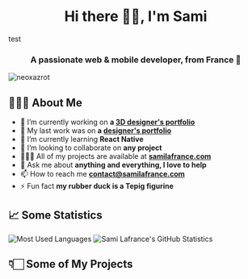 <h1 align="center">Hi there 👋🏻, I'm Sami</h1> test
<!-- <h1 align="center">Hi there <img src="https://raw.githubusercontent.com/iampavangandhi/iampavangandhi/master/gifs/Hi.gif" height="30px" />, I'm Sami</h1> -->
<h3 align="center">A passionate web & mobile developer, from France 📍</h3>

<img src="https://komarev.com/ghpvc/?username=neoxazrot&label=Profile%20views&color=0e75b6&style=flat" alt="neoxazrot" />

## 👨🏻‍💻 About Me

- 🔭 I’m currently working on **a [3D designer's portfolio](https://www.tristanguillemot.com/)**
- 📄 My last work was on **a [designer's portfolio](https://www.ethanpiboyeux.fr/)**
- 🌱 I’m currently learning **React Native**
- 👯 I’m looking to collaborate on **any project**
- 👨🏻‍💻 All of my projects are available at **[samilafrance.com](https://www.samilafrance.com/)**
- 💬 Ask me about **anything and everything, I love to help**
- 📫 How to reach me **[contact@samilafrance.com](mailto:contact@samilafrance.com)**
- ⚡ Fun fact **my rubber duck is a Tepig figurine**

<!--
## 💻 Languages and Tools

### Languages

<p align="left">
  <a href="https://www.w3.org/html/" target="_blank" title="html5">
    <img src="https://raw.githubusercontent.com/devicons/devicon/master/icons/html5/html5-original-wordmark.svg" alt="html5" width="40" height="40"/>
  </a>
  <a href="https://pugjs.org" target="_blank" title="pug">
    <img src="https://cdn.worldvectorlogo.com/logos/pug.svg" alt="pug" width="40" height="40"/>
  </a>
  <a href="https://www.w3schools.com/css/" target="_blank" title="css3">
    <img src="https://raw.githubusercontent.com/devicons/devicon/master/icons/css3/css3-original-wordmark.svg" alt="css3" width="40" height="40"/>
  </a>
  <a href="https://sass-lang.com" target="_blank" title="sass">
    <img src="https://raw.githubusercontent.com/devicons/devicon/master/icons/sass/sass-original.svg" alt="sass" width="40" height="40"/>
  </a>
  <a href="https://developer.mozilla.org/en-US/docs/Web/JavaScript" target="_blank" title="javascript">
    <img src="https://raw.githubusercontent.com/devicons/devicon/master/icons/javascript/javascript-original.svg" alt="javascript" width="40" height="40"/>
  </a>
  <a href="https://www.typescriptlang.org/" target="_blank" title="typescript">
    <img src="https://raw.githubusercontent.com/devicons/devicon/master/icons/typescript/typescript-original.svg" alt="typescript" width="40" height="40"/>
  </a>
  <a href="https://www.php.net" target="_blank" title="php">
    <img src="https://raw.githubusercontent.com/devicons/devicon/master/icons/php/php-original.svg" alt="php" width="40" height="40"/>
  </a>
  <a href="https://www.ruby-lang.org/en/" target="_blank" title="ruby">
    <img src="https://raw.githubusercontent.com/devicons/devicon/master/icons/ruby/ruby-original.svg" alt="ruby" width="40" height="40"/>
  </a>
  <a href="https://www.python.org" target="_blank" title="python">
    <img src="https://raw.githubusercontent.com/devicons/devicon/master/icons/python/python-original.svg" alt="python" width="40" height="40"/>
  </a>
</p>

### Frameworks

<p align="left">
  <a href="https://reactjs.org/" target="_blank" title="react">
    <img src="https://raw.githubusercontent.com/devicons/devicon/master/icons/react/react-original-wordmark.svg" alt="react" width="40" height="40"/>
  </a>
  <a href="https://nextjs.org/" target="_blank" title="nextjs">
    <img src="https://cdn.worldvectorlogo.com/logos/nextjs-3.svg" alt="nextjs" width="40" height="40"/>
  </a>
  <a href="https://vuejs.org/" target="_blank" title="vuejs">
    <img src="https://raw.githubusercontent.com/devicons/devicon/master/icons/vuejs/vuejs-original-wordmark.svg" alt="vuejs" width="40" height="40"/>
  </a>
  <a href="https://nuxtjs.org/" target="_blank" title="nuxtjs">
    <img src="https://www.vectorlogo.zone/logos/nuxtjs/nuxtjs-icon.svg" alt="nuxtjs" width="40" height="40"/>
  </a>
  <a href="https://svelte.dev" target="_blank" title="svelte">
    <img src="https://upload.wikimedia.org/wikipedia/commons/1/1b/Svelte_Logo.svg" alt="svelte" width="40" height="40"/>
  </a>
  <a href="https://jekyllrb.com/" target="_blank" title="jekyll">
    <img src="https://www.vectorlogo.zone/logos/jekyllrb/jekyllrb-icon.svg" alt="jekyll" width="40" height="40"/>
  </a>
  <a href="https://rubyonrails.org" target="_blank" title="rails">
    <img src="https://raw.githubusercontent.com/devicons/devicon/master/icons/rails/rails-original-wordmark.svg" alt="rails" width="40" height="40"/>
  </a>
  <a href="https://reactnative.dev/" target="_blank" title="reactnative">
    <img src="https://reactnative.dev/img/header_logo.svg" alt="reactnative" width="40" height="40"/>
  </a>
</p>

### Skills

<p align="left">
  <a href="https://nodejs.org" target="_blank" title="nodejs">
    <img src="https://raw.githubusercontent.com/devicons/devicon/master/icons/nodejs/nodejs-original-wordmark.svg" alt="nodejs" width="40" height="40"/>
  </a>
  <a href="https://getbootstrap.com" target="_blank" title="bootstrap">
    <img src="https://raw.githubusercontent.com/devicons/devicon/master/icons/bootstrap/bootstrap-plain-wordmark.svg" alt="bootstrap" width="40" height="40"/>
  </a>
  <a href="https://tailwindcss.com/" target="_blank" title="tailwind">
    <img src="https://www.vectorlogo.zone/logos/tailwindcss/tailwindcss-icon.svg" alt="tailwind" width="40" height="40"/>
  </a>
  <a href="https://ionicframework.com" target="_blank" title="ionic">
    <img src="https://upload.wikimedia.org/wikipedia/commons/d/d1/Ionic_Logo.svg" alt="ionic" width="40" height="40"/>
  </a>
  <a href="https://expressjs.com" target="_blank" title="express">
    <img src="https://raw.githubusercontent.com/devicons/devicon/master/icons/express/express-original-wordmark.svg" alt="express" width="40" height="40"/>
  </a>
  <a href="https://babeljs.io/" target="_blank" title="babel">
    <img src="https://www.vectorlogo.zone/logos/babeljs/babeljs-icon.svg" alt="babel" width="40" height="40"/>
  </a>
  <a href="https://webpack.js.org" target="_blank" title="webpack">
    <img src="https://raw.githubusercontent.com/devicons/devicon/d00d0969292a6569d45b06d3f350f463a0107b0d/icons/webpack/webpack-original-wordmark.svg" alt="webpack" width="40" height="40"/>
  </a>
  <a href="https://gulpjs.com" target="_blank" title="gulp">
    <img src="https://raw.githubusercontent.com/devicons/devicon/master/icons/gulp/gulp-plain.svg" alt="gulp" width="40" height="40"/>
  </a>
  <a href="https://jestjs.io" target="_blank" title="jest">
    <img src="https://www.vectorlogo.zone/logos/jestjsio/jestjsio-icon.svg" alt="jest" width="40" height="40"/>
  </a>
  <a href="https://nestjs.com/" target="_blank" title="nestjs">
    <img src="https://raw.githubusercontent.com/devicons/devicon/master/icons/nestjs/nestjs-plain.svg" alt="nestjs" width="40" height="40"/>
  </a>
  <a href="https://www.cypress.io" target="_blank" title="cypress">
    <img src="https://raw.githubusercontent.com/simple-icons/simple-icons/6e46ec1fc23b60c8fd0d2f2ff46db82e16dbd75f/icons/cypress.svg" alt="cypress" width="40" height="40"/>
  </a>
  <a href="https://redux.js.org" target="_blank" title="redux">
    <img src="https://raw.githubusercontent.com/devicons/devicon/master/icons/redux/redux-original.svg" alt="redux" width="40" height="40"/>
  </a>
  <a href="https://graphql.org" target="_blank" title="graphql">
    <img src="https://www.vectorlogo.zone/logos/graphql/graphql-icon.svg" alt="graphql" width="40" height="40"/>
  </a>
  <a href="https://www.chartjs.org" target="_blank" title="chartjs">
    <img src="https://www.chartjs.org/media/logo-title.svg" alt="chartjs" width="40" height="40"/>
  </a>
  <a href="https://www.arduino.cc/" target="_blank" title="arduino">
    <img src="https://cdn.worldvectorlogo.com/logos/arduino-1.svg" alt="arduino" width="40" height="40"/>
  </a>
  <a href="https://www.selenium.dev" target="_blank" title="selenium">
    <img src="https://raw.githubusercontent.com/detain/svg-logos/780f25886640cef088af994181646db2f6b1a3f8/svg/selenium-logo.svg" alt="selenium" width="40" height="40"/>
  </a>
  <a href="https://www.gnu.org/software/bash/" target="_blank" title="bash">
    <img src="https://www.vectorlogo.zone/logos/gnu_bash/gnu_bash-icon.svg" alt="bash" width="40" height="40"/>
  </a>
  <a href="https://ifttt.com/" target="_blank" title="ifttt">
    <img src="https://www.vectorlogo.zone/logos/ifttt/ifttt-ar21.svg" alt="ifttt" width="40" height="40"/>
  </a>
</p>

### Tools

<p align="left">
  <a href="https://www.mysql.com/" target="_blank" title="mysql">
    <img src="https://raw.githubusercontent.com/devicons/devicon/master/icons/mysql/mysql-original-wordmark.svg" alt="mysql" width="40" height="40"/> 
  </a>
  <a href="https://www.postgresql.org" target="_blank" title="postgresql">
    <img src="https://raw.githubusercontent.com/devicons/devicon/master/icons/postgresql/postgresql-original-wordmark.svg" alt="postgresql" width="40" height="40"/>
  </a>
  <a href="https://www.mongodb.com/" target="_blank" title="mongodb">
    <img src="https://raw.githubusercontent.com/devicons/devicon/master/icons/mongodb/mongodb-original-wordmark.svg" alt="mongodb" width="40" height="40"/>
  </a>
  <a href="https://www.docker.com/" target="_blank" title="docker">
    <img src="https://raw.githubusercontent.com/devicons/devicon/master/icons/docker/docker-original-wordmark.svg" alt="docker" width="40" height="40"/>
  </a>
  <a href="https://heroku.com" target="_blank" title="heroku">
    <img src="https://www.vectorlogo.zone/logos/heroku/heroku-icon.svg" alt="heroku" width="40" height="40"/>
  </a>
  <a href="https://firebase.google.com/" target="_blank" title="firebase">
    <img src="https://www.vectorlogo.zone/logos/firebase/firebase-icon.svg" alt="firebase" width="40" height="40"/>
  </a>
  <a href="https://www.adobe.com/products/xd.html" target="_blank" title="xd">
    <img src="https://cdn.worldvectorlogo.com/logos/adobe-xd.svg" alt="xd" width="40" height="40"/>
  </a>
  <a href="https://www.figma.com/" target="_blank" title="figma">
    <img src="https://www.vectorlogo.zone/logos/figma/figma-icon.svg" alt="figma" width="40" height="40"/>
  </a>
  <a href="https://www.photoshop.com/en" target="_blank" title="photoshop">
    <img src="https://raw.githubusercontent.com/devicons/devicon/master/icons/photoshop/photoshop-line.svg" alt="photoshop" width="40" height="40"/>
  </a>
  <a href="https://www.adobe.com/in/products/illustrator.html" target="_blank" title="illustrator">
    <img src="https://www.vectorlogo.zone/logos/adobe_illustrator/adobe_illustrator-icon.svg" alt="illustrator" width="40" height="40"/>
  </a>
  <a href="https://git-scm.com/" target="_blank" title="git">
    <img src="https://www.vectorlogo.zone/logos/git-scm/git-scm-icon.svg" alt="git" width="40" height="40"/>
  </a>
  <a href="https://www.linux.org/" target="_blank" title="linux">
    <img src="https://raw.githubusercontent.com/devicons/devicon/master/icons/linux/linux-original.svg" alt="linux" width="40" height="40"/>
  </a>
</p>
-->

## 📈 Some Statistics

<img src="https://github-readme-stats.vercel.app/api/top-langs?username=neoxazrot&show_icons=true&locale=en&layout=compact&hide_border=true&cache_seconds=1800&theme=vue-dark&langs_count=8" alt="Most Used Languages" />

<!-- ![Wakatime Week Statistics](https://github-readme-stats-taupe-two.vercel.app/api/wakatime?username=NeoxAzrot&hide_title=false&hide_border=true&cache_seconds=1800&theme=vue-dark&langs_count=5) -->

<img src="https://github-readme-stats.vercel.app/api?username=neoxazrot&show_icons=true&locale=en&hide_border=true&cache_seconds=1800&theme=vue-dark&count_private=true&include_all_commits=true" alt="Sami Lafrance's GitHub Statistics" />

<!--
## 🤝🏻 Let's Connect

<p align="center">
  <a href="https://instagram.com/sami.lafrance" target="_blank" title="@sami.lafrance"><img align="center" src="https://cdn.jsdelivr.net/npm/simple-icons@3.0.1/icons/instagram.svg" alt="sami.lafrance" height="30" width="40" /></a>
  <a href="https://linkedin.com/in/sami-lafrance" target="_blank" title="@sami-lafrance"><img align="center" src="https://cdn.jsdelivr.net/npm/simple-icons@3.0.1/icons/linkedin.svg" alt="sami-lafrance" height="30" width="40" /></a>
  <a href="https://fb.com/sami.lafrance.pro" target="_blank" title="@sami.lafrance.pro"><img align="center" src="https://cdn.jsdelivr.net/npm/simple-icons@3.0.1/icons/facebook.svg" alt="sami.lafrance.pro" height="30" width="40" /></a>
  <a href="https://twitter.com/lafrancesami" target="_blank" title="@lafrancesami"><img align="center" src="https://cdn.jsdelivr.net/npm/simple-icons@3.0.1/icons/twitter.svg" alt="lafrancesami" height="30" width="40" /></a>
</p>
-->

## 👇🏻 Some of My Projects

<!--[![Readme Card](https://github-readme-stats.vercel.app/api/pin/?username=neoxazrot&repo=makyma)](https://github.com/neoxazrot/makyma)-->
